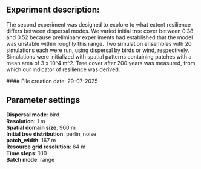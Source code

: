 ﻿## Experiment description:

The second experiment was designed to explore to what extent resilience differs between dispersal modes. We varied initial tree cover between 0.38 and 0.52 because preliminary exper iments had established that the model was unstable within roughly this range. Two simulation ensembles with 20 simulations each were run, using dispersal by birds or wind, respectively. Simulations were initialized with spatial patterns containing patches with a mean area of 3 x 10^4 m^2. Tree cover after 200 years was measured, from which our indicator of resilience was derived.



\#### File creation date: 29-07-2025



## Parameter settings

**Dispersal mode**: bird  
**Resolution**: 1 m  
**Spatial domain size**: 960 m  
**Initial tree distribution**:  perlin\_noise  
**patch\_width**: 167 m  
**Resource grid resolution**: 64 m  
**Time steps**: 100  
**Batch mode**: range

